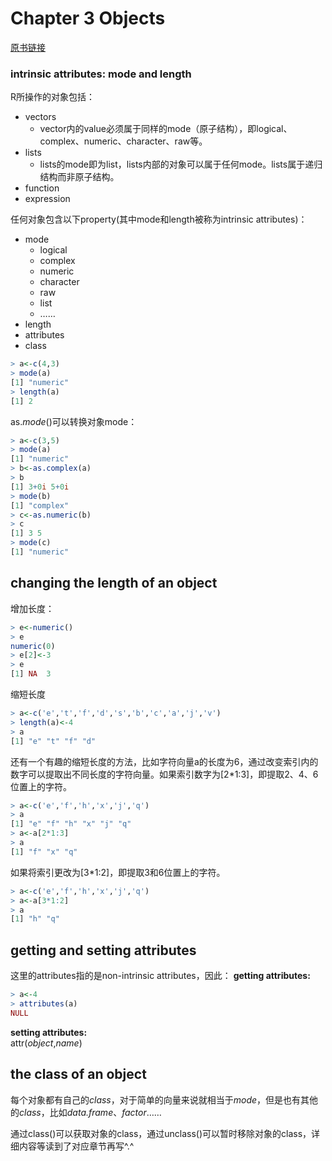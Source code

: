 # Chapter 3 Objects
[原书链接](https://cran.r-project.org/doc/manuals/r-release/R-intro.pdf)
### intrinsic attributes: mode and length
R所操作的对象包括：
* vectors
    * vector内的value必须属于同样的mode（原子结构），即logical、complex、numeric、character、raw等。
* lists
    * lists的mode即为list，lists内部的对象可以属于任何mode。lists属于递归结构而非原子结构。
* function
* expression

任何对象包含以下property(其中mode和length被称为intrinsic attributes)：
* mode
    * logical
    * complex
    * numeric
    * character
    * raw
    * list
    * ……
* length
* attributes
* class

```r
> a<-c(4,3)
> mode(a)
[1] "numeric"
> length(a)
[1] 2
```
as.*mode*()可以转换对象mode：
```r
> a<-c(3,5)
> mode(a)
[1] "numeric"
> b<-as.complex(a)
> b
[1] 3+0i 5+0i
> mode(b)
[1] "complex"
> c<-as.numeric(b)
> c
[1] 3 5
> mode(c)
[1] "numeric"
```
## changing the length of an object
增加长度：
```r
> e<-numeric()
> e
numeric(0)
> e[2]<-3
> e
[1] NA  3
```
缩短长度
```r
> a<-c('e','t','f','d','s','b','c','a','j','v')
> length(a)<-4
> a
[1] "e" "t" "f" "d"
```
还有一个有趣的缩短长度的方法，比如字符向量a的长度为6，通过改变索引内的数字可以提取出不同长度的字符向量。如果索引数字为[2*1:3]，即提取2、4、6位置上的字符。
```r
> a<-c('e','f','h','x','j','q')
> a
[1] "e" "f" "h" "x" "j" "q"
> a<-a[2*1:3]
> a
[1] "f" "x" "q"
```
如果将索引更改为[3*1:2]，即提取3和6位置上的字符。
```r
> a<-c('e','f','h','x','j','q')
> a<-a[3*1:2]
> a
[1] "h" "q"
```
## getting and setting attributes
这里的attributes指的是non-intrinsic attributes，因此：
**getting attributes:**
```r
> a<-4
> attributes(a)
NULL
```
**setting attributes:**  
attr(*object*,*name*)
## the class of an object
每个对象都有自己的*class*，对于简单的向量来说就相当于*mode*，但是也有其他的*class*，比如*data.frame*、*factor*……

通过class()可以获取对象的class，通过unclass()可以暂时移除对象的class，详细内容等读到了对应章节再写^.^

